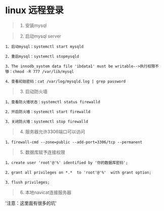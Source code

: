 # linux 远程登录

> 1. 安装mysql

> 2. 启动mysql server

```
1、启动mysql：systemctl start mysqld

2、重启mysql：systemctl stopmysqld

3、The innodb_system data file 'ibdata1' must be writable-->执行权限不够：chmod -R 777 /var/lib/mysql

4、查看初始密码：cat /var/log/mysqld.log | grep password

```

> 3. 启动防火墙


```
1、查看防火墙状态：systemctl status firewalld

2、开启防火墙：systemctl start firewalld

3、关闭防火墙：systemctl stop firewalld

```
	

> 4. 服务器允许3306端口可以访问
```
1、firewall-cmd --zone=public --add-port=3306/tcp --permanent
```

> 5. 数据库赋予连接权限

```
1、create user 'root'@'%' identified by '你的数据库密码';

2、grant all privileges on *.*  to 'root'@'%'  with grant option;

3、flush privileges;

```

> 6. 本地navicat连接服务器

'注意：这里面有很多的坑'